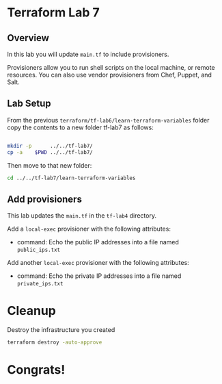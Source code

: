 # Terraform Lab 7

## Overview 
In this lab you will update `main.tf` to include provisioners.

Provisioners allow you to run shell scripts on the local machine, or remote resources. You can also use vendor provisioners from Chef, Puppet, and Salt.

## Lab Setup

From the previous ```terraform/tf-lab6/learn-terraform-variables``` folder copy the contents to a new folder tf-lab7 as follows:

```sh

mkdir -p      ../../tf-lab7/
cp -a    $PWD ../../tf-lab7/
```

Then move to that new folder:

```sh
cd ../../tf-lab7/learn-terraform-variables
```



## Add provisioners
This lab updates the `main.tf` in the `tf-lab4` directory. 

Add a `local-exec` provisioner with the following attributes: 
- command: Echo the public IP addresses into a file named `public_ips.txt`

Add another `local-exec` provisioner with the following attributes: 
- command: Echo the private IP addresses into a file named `private_ips.txt`

 # Cleanup
Destroy the infrastructure you created
```sh
terraform destroy -auto-approve
```

# Congrats! 
